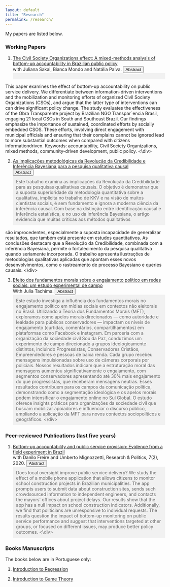 ```yaml
---
layout: default
title: "Research"
permalink: /research/
---
```


My papers are listed below.

### Working Papers
1. [The Civil Society Organizations effect: A mixed-methods analysis of bottom-up accountability in Brazilian public policy](https://osf.io/preprints/socarxiv/s82dn) <br> 
with Juliana Sakai, Bianca Mondo and Natália Paiva.
 <button class="accordion"> Abstract </button>
    <div class="panel" style="background-color: #F1F1F1; color: #666; padding: 10px;">
This paper examines the effect of bottom-up accountability on public service delivery. We differentiate between information-driven interventions and the mobilization and monitoring efforts of organized Civil Society Organizations (CSOs), and argue that the latter type of interventions can can drive significant policy change. The study evaluates the effectiveness of the Obra Transparente project by Brazilian NGO Transparˆencia Brasil, engaging 21 local CSOs in South and Southeast Brazil. Our findings emphasize the importance of sustained, coordinated efforts by socially embedded CSOS. These efforts, involving direct engagement with municipal officials and ensuring that their complains cannot be ignored lead to more substantial outcomes when compared with citizens informationdriven. Keywords: accountability, Civil Society Organizations, mixed methods, community-driven development, public policy. <\div>

2. [As implicações metodológicas da Revolução da Credibilidade e Inferência Bayesiana para a pesquisa qualitativa causal](https://github.com/mgaldino/quali-credibility/blob/main/paper_dados_format_quali_v4.pdf) <br>
<button class="accordion"> Abstract </button>
    <div class="panel" style="background-color: #F1F1F1; color: #666; padding: 10px;"> Este trabalho examina as implicações da Revolução da Credibilidade para as pesquisas qualitativas causais. O objetivo é demonstrar que a suposta superioridade da metodologia quantitativa sobre a qualitativa, implícita no trabalho de KKV e na visão de muitos cientistas sociais, é sem fundamento e ignora a moderna ciência da inferência causal. Com base na distinção entre identificação causal e inferência estatística, e no uso da inferência Bayesiana, o artigo evidencia que muitas críticas aos métodos qualitativos
são improcedentes, especialmente a suposta incapacidade de generalizar resultados, que também está presente em estudos quantitativos. As conclusões destacam que a Revolução da Credibilidade, combinada com a inferência Bayesiana, permite o fortalecimento da pesquisa qualitativa quando seriamente incorporada. O trabalho apresenta ilustrações de metodologias qualitativas aplicadas que apontam esses novos desenvolvimentos, como
o rastreamento de processo Bayesiano e queries causais. <\div>

3. [Efeito dos fundamentos morais sobre o engajamento político em redes sociais: um estudo experimental de campo](https://github.com/juliatachima/MFT_IC/blob/main/Manuscripts/article_MFT_Galdino_Tachima.pdf) <br> 
With Julia Tachima.  <button class="accordion"> Abstract </button> <div class="panel" style="background-color: #F1F1F1; color: #666; padding: 10px;">
    Este estudo investiga a influência dos fundamentos morais no engajamento político em mídias sociais em contextos não eleitorais no Brasil. Utilizando a Teoria dos Fundamentos Morais (MFT), exploramos como apelos morais direcionados — como autoridade e lealdade para públicos conservadores — impactam os níveis de engajamento (curtidas, comentários, compartilhamentos) em plataformas como Facebook e Instagram. Em parceria com a organização da sociedade civil Sou da Paz, conduzimos um experimento de campo direcionado a grupos ideologicamente distintos, incluindo Progressistas, Conservadores Cristãos, Empreendedores e pessoas de baixa renda. Cada grupo recebeu mensagens impulsionadas sobre uso de câmeras corporais por policiais. Nossos resultados indicam que a estruturação moral das mensagens aumentou significativamente o engajamento, com segmentos conservadores apresentando até 30% mais engajamento do que progressistas, que receberam mensagens neutras. Esses resultados contribuem para os campos da comunicação política, demonstrando como a segmentação ideológica e os apelos morais podem intensificar o engajamento online no Sul Global. O estudo oferece insights práticos para organizações da sociedade civil que buscam mobilizar apoiadores e influenciar o discurso público, ampliando a aplicação da MFT para novos contextos sociopolíticos e geográficos. <\div>

### Peer-reviewed Publications (last five years)

1. [Bottom-up accountability and public service provision: Evidence from a field experiment in Brazil](https://journals.sagepub.com/doi/full/10.1177/2053168020914444) <br>
with Danilo Freire and Umberto Mignozzetti, Research & Politics, 7(2), 2020. <button class="accordion"> Abstract </button>
    <div class="panel" style="background-color: #F1F1F1; color: #666; padding: 10px;"> Does local oversight improve public service delivery? We study the effect of a mobile phone application that allows citizens to monitor school construction projects in Brazilian municipalities. The app prompts users to submit data about construction sites, sends such crowdsourced information to independent engineers, and contacts the mayors’ offices about project delays. Our results show that the app has a null impact on school construction indicators. Additionally, we find that politicians are unresponsive to individual requests. The results question the impact of bottom-up monitoring on public service performance and suggest that interventions targeted at other groups, or focused on different issues, may produce better policy outcomes. <\div>


### Books Manuscripts

The books below are in Portuguese only:

1. [Introduction to Regression](https://mgaldino.github.io/book-regression/)

2. [Introduction to Game Theory](https://mgaldino.github.io/Teoria-dos-Jogos/)


